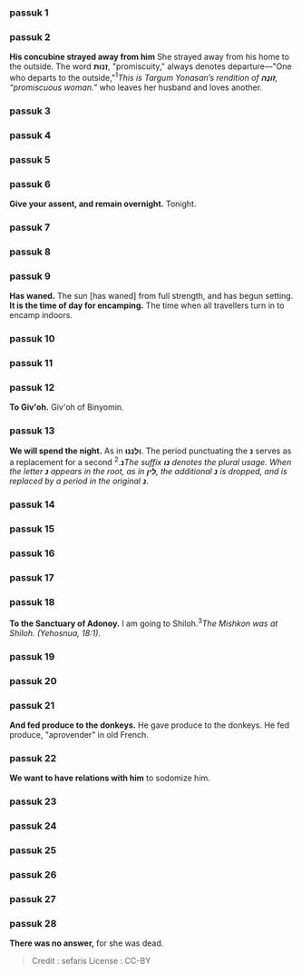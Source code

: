 
### passuk 1

### passuk 2
<b> His concubine strayed away from him</b> She strayed away from his home to the outside. The word <span><b>זְנוּת</b></span>, "promiscuity," always denotes departure—"One who departs to the outside,"<sup>1</sup><i class="footnote">This is Targum Yonasan’s rendition of <span><b>זוֹנָה</b></span>, “promiscuous woman.”</i> who leaves her husband and loves another.

### passuk 3

### passuk 4

### passuk 5

### passuk 6
<b> Give your assent, and remain overnight.</b> Tonight.

### passuk 7

### passuk 8

### passuk 9
<b> Has waned.</b> The sun [has waned] from full strength, and has begun setting.
<b>It is the time of day for encamping.</b> The time when all travellers turn in to encamp indoors.

### passuk 10

### passuk 11

### passuk 12
<b> To Giv'oh.</b> Giv'oh of Binyomin.

### passuk 13
<b> We will spend the night.</b> As in <span><b>וְלַנְנוּ</b></span>. The period punctuating the <span><b>נ</b></span> serves as a replacement for a second <span><b>נ</b></span>.<sup>2</sup><i class="footnote">The suffix <span><b>נו</b></span> denotes the plural usage. When the letter <span><b>נ</b></span> appears in the root, as in <span><b>לין</b></span>, the additional <span><b>נ</b></span> is dropped, and is replaced by a period in the original <span><b>נ</b></span>.</i>

### passuk 14

### passuk 15

### passuk 16

### passuk 17

### passuk 18
<b> To the Sanctuary of Adonoy.</b> I am going to Shiloh.<sup>3</sup><i class="footnote">The Mishkon was at Shiloh. (Yehosnua, 18:1).</i>

### passuk 19

### passuk 20

### passuk 21
<b> And fed produce to the donkeys.</b> He gave produce to the donkeys. He fed produce, "aprovender" in old French.

### passuk 22
<b> We want to have relations with him</b> to sodomize him.

### passuk 23

### passuk 24

### passuk 25

### passuk 26

### passuk 27

### passuk 28
<b> There was no answer,</b> for she was dead.

>Credit : sefaris
>License : CC-BY